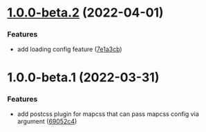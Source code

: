 # [1.0.0-beta.2](https://github.com/mapcss/postcss-mapcss/compare/1.0.0-beta.1...1.0.0-beta.2) (2022-04-01)


### Features

* add loading config feature ([7e1a3cb](https://github.com/mapcss/postcss-mapcss/commit/7e1a3cbdf576fd4f539fbf16d62bc3cbaa715498))

# 1.0.0-beta.1 (2022-03-31)


### Features

* add postcss plugin for mapcss that can pass mapcss config via argument ([69052c4](https://github.com/mapcss/postcss-mapcss/commit/69052c49ba9383e1c0d8f25e055d9aecf1d1468b))
